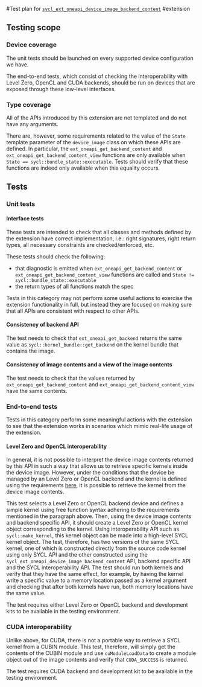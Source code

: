 #Test plan for [`sycl_ext_oneapi_device_image_backend_content`][spec-link] 
#extension

## Testing scope

### Device coverage

The unit tests should be launched on every supported device configuration we
have.

The end-to-end tests, which consist of checking the interoperability with 
Level Zero, OpenCL and CUDA backends, should be run on devices that are 
exposed through these low-level interfaces.

### Type coverage

All of the APIs introduced by this extension are not templated and do not have
any arguments. 

There are, however, some requirements related to the value of the 
`State` template parameter of the `device_image` class on which these 
APIs are defined. In particular, the `ext_oneapi_get_backend_content` 
and `ext_oneapi_get_backend_content_view` functions are only 
available when `State == sycl::bundle_state::executable`. 
Tests should verify that these functions are indeed only 
available when this equality occurs.

## Tests

### Unit tests

#### Interface tests

These tests are intended to check that all classes and methods defined by the
extension have correct implementation, i.e.: right signatures, right return
types, all necessary constraints are checked/enforced, etc.

These tests should check the following:

- that diagnostic is emitted when `ext_oneapi_get_backend_content` or
  `ext_oneapi_get_backend_content_view` functions are called and 
  `State != sycl::bundle_state::executable`
- the return types of all functions match the spec

Tests in this category may not perform some useful actions to exercise the
extension functionality in full, but instead they are focused on making sure
that all APIs are consistent with respect to other APIs.

#### Consistency of backend API

The test needs to check that `ext_oneapi_get_backend` returns the 
same value as `sycl::kernel_bundle::get_backend` on the kernel bundle
that contains the image.

#### Consistency of image contents and a view of the image contents

The test needs to check that the values returned by 
`ext_oneapi_get_backend_content` and `ext_oneapi_get_backend_content_view` 
have the same contents.

### End-to-end tests

Tests in this category perform some meaningful actions with the extension to
see that the extension works in scenarios which mimic real-life usage of the
extension.

#### Level Zero and OpenCL interoperability

In general, it is not possible to interpret the device image contents returned
 by this API in such a way that allows us to retrieve specific kernels inside
the device image. However, under the conditions that the device be managed by 
an Level Zero or OpenCL backend and the kernel is defined using the
requirements [here][ref-link], it is possible to retrieve the kernel from the
 device image contents.

This test selects a Level Zero or OpenCL backend device and defines a simple
kernel using free function syntax adhering to the requirements mentioned in
the paragraph above. Then, using the device image contents and backend
specific API, it should create a Level Zero or OpenCL kernel object
corresponding to the kernel. Using interoperability API such as
`sycl::make_kernel`, this kernel object can be made into a high-level SYCL
kernel object. The test, therefore, has two versions of the same SYCL
kernel, one of which is constructed directly from the source code kernel
using only SYCL API and the other constructed using the
`sycl_ext_oneapi_device_image_backend_content` API, backend specific API and
the SYCL interoperability API. The test should run both kernels and verify
that they have the same effect, for example, by having the kernel write a
specific value to a memory location passed as a kernel argument and
checking that after both kernels have run, both memory locations have the
same value.

The test requires either Level Zero or OpenCL backend and development kits
to be available in the testing environment.

### CUDA interoperability

Unlike above, for CUDA, there is not a portable way to retrieve a SYCL
kernel from a CUBIN module. This test, therefore, will simply get the
contents of the CUBIN module and use `cuModuleLoadData` to create a module
object out of the image contents and verify that `CUDA_SUCCESS` is returned.

The test requires CUDA backend and development kit to be available in the
testing environment.

[ref-link]: ../proposed/sycl_ext_oneapi_free_function_kernels.asciidoc#level-zero-and-opencl-compatibility
[spec-link]: https://github.com/intel/llvm/blob/sycl/sycl/doc/extensions/proposed/sycl_ext_oneapi_device_image_backend_content.asciidoc

